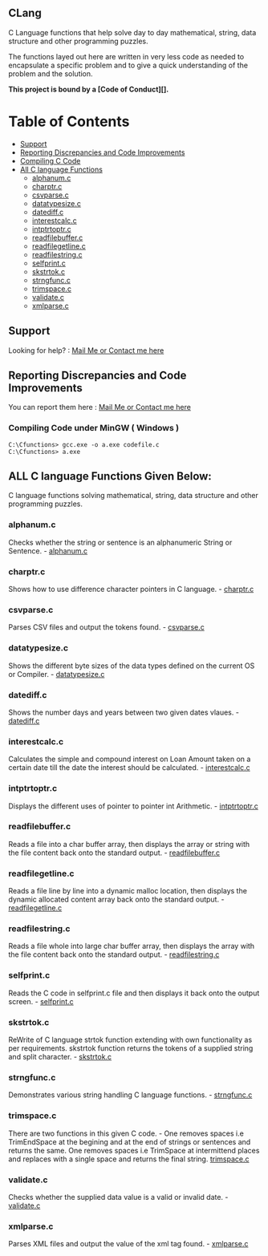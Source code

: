 ## CLang

C Language functions that help solve day to day mathematical, string, data structure
and other programming puzzles.

The functions layed out here are written in very less code as needed to encapsulate
a specific problem and to give a quick understanding of the problem and the solution.


**This project is bound by a [Code of Conduct][].**

# Table of Contents

* [Support](#support)
* [Reporting Discrepancies and Code Improvements](#reporting-discrepancies-and-code-improvements)
* [Compiling C Code](#compiling-code-under-mingw--windows-)
* [All C language Functions](#current-project-team-members)
  * [alphanum.c](https://github.com/wrkbase/Cfunctions/blob/master/alphanum.c)
  * [charptr.c](https://github.com/wrkbase/Cfunctions/blob/master/charptr.c)
  * [csvparse.c](https://github.com/wrkbase/Cfunctions/blob/master/csvparse.c)
  * [datatypesize.c](https://github.com/wrkbase/Cfunctions/blob/master/datatypesize.c)
  * [datediff.c](https://github.com/wrkbase/Cfunctions/blob/master/datediff.c)
  * [interestcalc.c](https://github.com/wrkbase/Cfunctions/blob/master/interestcalc.c)
  * [intptrtoptr.c](https://github.com/wrkbase/Cfunctions/blob/master/intptrtoptr.c)
  * [readfilebuffer.c](https://github.com/wrkbase/Cfunctions/blob/master/readfilebuffer.c)
  * [readfilegetline.c](https://github.com/wrkbase/Cfunctions/blob/master/readfilegetline.c)
  * [readfilestring.c](https://github.com/wrkbase/Cfunctions/blob/master/readfilestring.c)
  * [selfprint.c](https://github.com/wrkbase/Cfunctions/blob/master/selfprint.c)
  * [skstrtok.c](https://github.com/wrkbase/Cfunctions/blob/master/skstrtok.c)
  * [strngfunc.c](https://github.com/wrkbase/Cfunctions/blob/master/strngfunc.c)
  * [trimspace.c](https://github.com/wrkbase/Cfunctions/blob/master/trimspace.c)
  * [validate.c](https://github.com/wrkbase/Cfunctions/blob/master/validate.c) 
  * [xmlparse.c](https://github.com/wrkbase/Cfunctions/blob/master/xmlparse.c) 
  
  

## Support

Looking for help? : [Mail Me or Contact me here](http://tallyxl.com/contact/)



## Reporting Discrepancies and Code Improvements

You can report them here : [Mail Me or Contact me here](http://tallyxl.com/contact/)



### Compiling Code under MinGW ( Windows )


```console
C:\Cfunctions> gcc.exe -o a.exe codefile.c
C:\Cfunctions> a.exe
```


  
## ALL C language Functions Given Below:

C language functions solving mathematical, string, data structure and other programming puzzles.

### alphanum.c

Checks whether the string or sentence is an alphanumeric String or Sentence. -
[alphanum.c](https://github.com/wrkbase/Cfunctions/blob/master/alphanum.c)



### charptr.c

Shows how to use difference character pointers in C language. -
[charptr.c](https://github.com/wrkbase/Cfunctions/blob/master/charptr.c)


### csvparse.c

Parses CSV files and output the tokens found. -
[csvparse.c](https://github.com/wrkbase/Cfunctions/blob/master/csvparse.c)


### datatypesize.c

Shows the different byte sizes of the data types defined on the current OS or Compiler. -
[datatypesize.c](https://github.com/wrkbase/Cfunctions/blob/master/datatypesize.c)



### datediff.c

Shows the number days and years between two given dates vlaues. -
[datediff.c](https://github.com/wrkbase/Cfunctions/blob/master/datediff.c)


### interestcalc.c

Calculates the simple and compound interest on Loan Amount taken on a certain date
till the date the interest should be calculated. -
[interestcalc.c](https://github.com/wrkbase/Cfunctions/blob/master/interestcalc.c)



### intptrtoptr.c

Displays the different uses of pointer to pointer int Arithmetic. -
[intptrtoptr.c](https://github.com/wrkbase/Cfunctions/blob/master/intptrtoptr.c)



### readfilebuffer.c

Reads a file into a char buffer array, then displays the array or string with the file content
back onto the standard output. -
[readfilebuffer.c](https://github.com/wrkbase/Cfunctions/blob/master/readfilebuffer.c)



### readfilegetline.c

Reads a file line by line into a dynamic malloc location, then displays the dynamic allocated content array
back onto the standard output. -
[readfilegetline.c](https://github.com/wrkbase/Cfunctions/blob/master/readfilegetline.c)



### readfilestring.c

Reads a file whole into large char buffer array, then displays the array with the file content
back onto the standard output. -
[readfilestring.c](https://github.com/wrkbase/Cfunctions/blob/master/readfilestring.c)



### selfprint.c

Reads the C code in selfprint.c file and then displays it back onto the output screen. -
[selfprint.c](https://github.com/wrkbase/Cfunctions/blob/master/selfprint.c)


### skstrtok.c

ReWrite of C language strtok function extending with own functionality as per requirements.
skstrtok function returns the tokens of a supplied string and split character. -
[skstrtok.c](https://github.com/wrkbase/Cfunctions/blob/master/skstrtok.c)



### strngfunc.c

Demonstrates various string handling C language functions. -
[strngfunc.c](https://github.com/wrkbase/Cfunctions/blob/master/strngfunc.c)



### trimspace.c

There are two functions in this given C code. -
One removes spaces i.e TrimEndSpace at the begining and at the end of strings or sentences and returns the same.
One removes spaces i.e TrimSpace at intermittend places and replaces with a single space and returns the final string.
[trimspace.c](https://github.com/wrkbase/Cfunctions/blob/master/trimspace.c)



### validate.c 

Checks whether the supplied data value is a valid or invalid date. -
[validate.c](https://github.com/wrkbase/Cfunctions/blob/master/validate.c) 


### xmlparse.c 

Parses XML files and output the value of the xml tag found. -
[xmlparse.c](https://github.com/wrkbase/Cfunctions/blob/master/xmlparse.c) 

